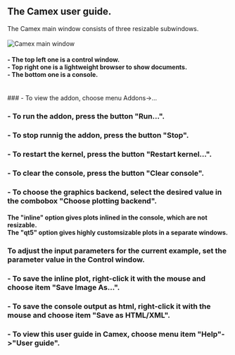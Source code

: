 ## The Camex user guide.
The Camex main window consists of three resizable 
subwindows.<br><br>
![Camex main window](https://andreikeino.github.io/camex/images/user_guide/camex_windows.jpg)

#### - The top left one is a control window. <br>- Top right one is a lightweight browser to show documents.<br> - The bottom one is a console.
<br>
### - To view the addon, choose menu Addons->...<br>

### - To run the addon, press the button "Run...".<br>

### - To stop runnig the addon, press the button "Stop".<br>

### - To restart the kernel, press the button "Restart kernel...".<br>

### - To clear the console, press the button "Clear console".<br>

### - To choose the graphics backend, select the desired value in the combobox "Choose plotting backend". <br>
#### The "inline" option gives plots inlined in the console, which are not resizable. <br>The "qt5" option gives highly customsizable plots in a separate windows.

### To adjust the input parameters for the current example, set the parameter value in the Control window.

### - To save the inline plot, right-click it with the mouse and choose item "Save Image As...".

### - To save the console output as html, right-click it with the mouse and choose item "Save as HTML/XML".

### - To view this user guide in Camex, choose menu item "Help"->"User guide".
